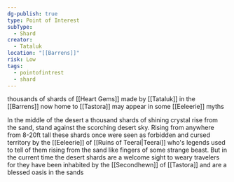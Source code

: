 ```yaml
---
dg-publish: true
type: Point of Interest
subType:
  - Shard
creator:
  - Tataluk
location: "[[Barrens]]"
risk: Low
tags:
  - pointofintrest
  - shard
---
```


thousands of shards of  [[Heart Gems]]  made by [[Tataluk]] in the [[Barrens]] now home to [[Tastora]] 
may appear in some [[Eeleerie]] myths 

In the middle of the desert a thousand shards of shining crystal rise from the sand, stand against the scorching desert sky. Rising from anywhere from 8-20ft tall these shards once were seen as forbidden and cursed territory by the [[Eeleerie]] of [[Ruins of Teerai|Teerai]] who's legends used to tell of them rising from the sand like fingers of some strange beast. But in the current time the desert shards are a welcome sight to weary travelers for they have been inhabited by the [[Secondhewn]] of [[Tastora]] and are a blessed oasis in the sands